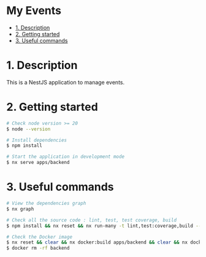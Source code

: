 <h1>My Events</h1>

- [1. Description](#1-description)
- [2. Getting started](#2-getting-started)
- [3. Useful commands](#3-useful-commands)

# 1. Description

This is a NestJS application to manage events.

# 2. Getting started

```bash
# Check node version >= 20
$ node --version

# Install dependencies
$ npm install

# Start the application in development mode
$ nx serve apps/backend
```

# 3. Useful commands

```bash
# View the dependencies graph
$ nx graph

# Check all the source code : lint, test, test coverage, build
$ npm install && nx reset && nx run-many -t lint,test:coverage,build --verbose

# Check the Docker image
$ nx reset && clear && nx docker:build apps/backend && clear && nx docker:start apps/backend --batch
$ docker rm -rf backend
```
